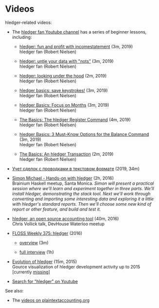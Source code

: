 # Videos

hledger-related videos:

- The [hledger fan Youtube channel](https://www.youtube.com/channel/UCZLxXTjOqLzq4z5Jy0AyWSQ) has a series of beginner lessons, including:

  - [hledger: fun and profit with incomestatement](https://www.youtube.com/watch?v=U4An3AHtDkg) (3m, 2019) <!-- oct 12 -->  
    hledger fan (Robert Nielsen)  
  
  - [hledger: untie your data with "nots"](https://www.youtube.com/watch?v=nMt5VxZv-78) (3m, 2019) <!-- aug 25 -->  
    hledger fan (Robert Nielsen)  
  
  - [hledger: looking under the hood](https://www.youtube.com/watch?v=2Gw_9faB18c) (2m, 2019) <!-- aug 18 -->  
    hledger fan (Robert Nielsen)  
  
  - [hledger basics: save keystrokes!](https://www.youtube.com/watch?v=Kg8u819XH4Y) (3m, 2019) <!-- aug 9 -->  
    hledger fan (Robert Nielsen)  
  
  - [hledger Basics: Focus on Months](https://www.youtube.com/watch?v=U7XCbriMWGk) (3m, 2019) <!-- jun 16 -->  
    hledger fan (Robert Nielsen)  
  
  - [The Basics: The hledger Register Command](https://www.youtube.com/watch?v=C75nM7lQzJY) (4m, 2019) <!-- jun 4 -->  
    hledger fan (Robert Nielsen)  
  
  - [hledger Basics: 3 Must-Know Options for the Balance Command](https://www.youtube.com/watch?v=JZE5302SrtM) (3m, 2019) <!-- jun 30 -->  
    hledger fan (Robert Nielsen)  
  
  - [The Basics: An hledger Transaction](https://www.youtube.com/watch?v=SSz09ThShrs) (2m, 2019) <!-- may 29 -->  
    hledger fan (Robert Nielsen)  
  
- [Учет сделок с проводками в текстовом формате](https://www.youtube.com/watch?v=1qrFjSVav2Q) (2019, 34m)

- [Simon Michael - Hands-on with hledger](https://www.youtube.com/watch?v=H_CdGzLbc7A) (2h, 2016)  <!-- sep 2 -->  
  Brainium Haskell meetup, Santa Monica.
  *Simon will present a practical session where we'll learn and
  experiment together in three parts. We'll install hledger,
  demonstrating the stack tool. Next we'll work through converting and
  importing some interesting data and exploring it a little with
  hledger's standard reports. Then we'll choose some new kind of report
  or other feature, and build and test it.*

- [hledger, an open source accounting tool](https://www.youtube.com/watch?v=-WahFvxhCRc&t=895s) (40m, 2016) <!-- apr 16 -->  
  Chris Vollick talk, DevHouse Waterloo meetup

- [FLOSS Weekly 375: hledger](https://twit.tv/shows/floss-weekly/episodes/375) (2016) <!-- feb 16 -->

  - [overview](https://www.youtube.com/watch?v=qS2UcDV_lbs) (3m)

  - [full interview](https://www.youtube.com/watch?v=Xjl-wVJcYpE) (1h)

- [Evolution of hledger](https://www.youtube.com/watch?v=dEADGr9dqow) (15m, 2015) <!-- jul 20 -->  
  Gource visualization of hledger development activity up to 2015
  [currently [missing](https://www.reddit.com/r/haskell/comments/cr4dkm/evolution_of_ghc_glasgow_haskell_compiler_video/ex3k02j/)]

- [Search for "hledger" on Youtube](https://www.youtube.com/results?search_query=hledger)


See also:

- The [videos on plaintextaccounting.org](https://plaintextaccounting.org/#videos)
